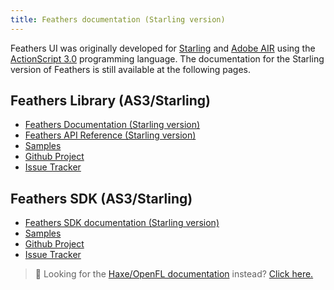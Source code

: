 ```yaml
---
title: Feathers documentation (Starling version)
---
```


Feathers UI was originally developed for [Starling](https://gamua.com/starling/) and [Adobe AIR](https://www.adobe.com/products/air.html) using the [ActionScript 3.0](https://www.adobe.com/devnet/actionscript/articles/actionscript3_overview.html) programming language. The documentation for the Starling version of Feathers is still available at the following pages.

## Feathers Library (AS3/Starling)

- [Feathers Documentation (Starling version)](./getting-started.md)
- [Feathers API Reference (Starling version)](/api-reference/)
- [Samples](/samples/as3-starling/)
- [Github Project](https://github.com/feathersui/feathersui-starling)
- [Issue Tracker](https://github.com/feathersui/feathersui-starling/issues)

## Feathers SDK (AS3/Starling)

- [Feathers SDK documentation (Starling version)](./sdk/getting-started-mxml.md)
- [Samples](https://github.com/feathersui/feathersui-starling-sdk/tree/master/examples)
- [Github Project](https://github.com/feathersui/feathersui-starling-sdk)
- [Issue Tracker](https://github.com/feathersui/feathersui-starling-sdk/issues)

> 🔎 Looking for the [Haxe/OpenFL documentation](../haxe-openfl/) instead? [Click here.](../haxe-openfl/)
